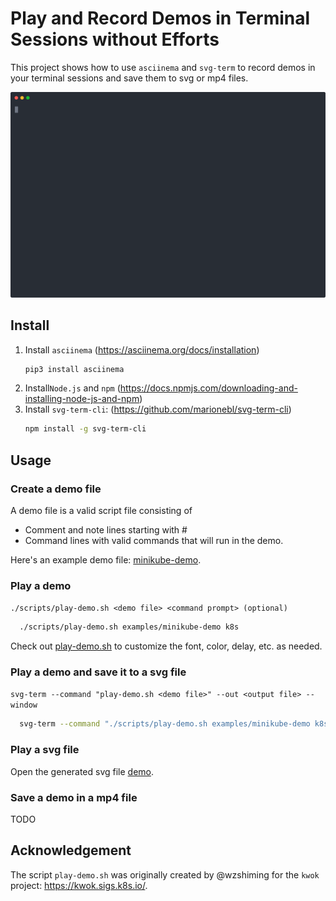 # Play and Record Demos in Terminal Sessions without Efforts

This project shows how to use `asciinema` and `svg-term` to record demos in your terminal sessions and save them to svg or mp4 files. 

<p align="center">
  <img width="800" src="examples/minikube-demo.svg">
</p>


## Install
1. Install `asciinema` (https://asciinema.org/docs/installation)
      ```sh
      pip3 install asciinema
      ```
3. Install`Node.js` and `npm` (https://docs.npmjs.com/downloading-and-installing-node-js-and-npm)
4. Install `svg-term-cli`: (https://github.com/marionebl/svg-term-cli)
      ```sh
      npm install -g svg-term-cli
      ```
## Usage
### Create a demo file
A demo file is a valid script file consisting of 
- Comment and note lines starting with #
- Command lines with valid commands that will run in the demo.
  
Here's an example demo file: [minikube-demo](examples/minikube-demo).

### Play a demo
   `./scripts/play-demo.sh <demo file> <command prompt> (optional)` 
   
 ```sh
   ./scripts/play-demo.sh examples/minikube-demo k8s 
```
Check out [play-demo.sh](scripts/play-demo.sh) to customize the font, color, delay, etc. as needed.

### Play a demo and save it to a svg file
   `svg-term --command "play-demo.sh <demo file>" --out <output file> --window`
   ``` sh
     svg-term --command "./scripts/play-demo.sh examples/minikube-demo k8s" --out examples/minikube-demo.svg --window
   ```
### Play a svg file
Open the generated svg file [demo](examples/minikube-demo.svg).

### Save a demo in a mp4 file 
TODO

## Acknowledgement

The script `play-demo.sh` was originally created by @wzshiming for the `kwok` project: https://kwok.sigs.k8s.io/.

